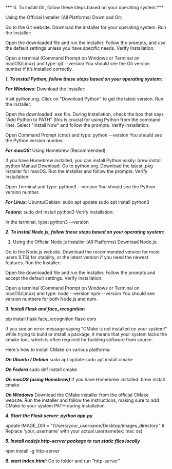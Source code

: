 *** 0. To install Git, follow these steps based on your operating system:***

Using the Official Installer (All Platforms)
Download Git:

Go to the Git website.
Download the installer for your operating system.
Run the Installer:

Open the downloaded file and run the installer.
Follow the prompts, and use the default settings unless you have specific needs.
Verify Installation:

Open a terminal (Command Prompt on Windows or Terminal on macOS/Linux) and type:
git --version
You should see the Git version number if it’s installed correctly.


***1. To install Python, follow these steps based on your operating system:***

***For Windows:***
Download the Installer:

Visit python.org.
Click on "Download Python" to get the latest version.
Run the Installer:

Open the downloaded .exe file.
During installation, check the box that says "Add Python to PATH" (this is crucial for using Python from the command line).
Select "Install Now" and follow the prompts.
Verify Installation:

Open Command Prompt (cmd) and type:
python --version
You should see the Python version number.


***For macOS:***
Using Homebrew (Recommended):

If you have Homebrew installed, you can install Python easily:
brew install python
Manual Download:
Go to python.org.
Download the latest .pkg installer for macOS.
Run the installer and follow the prompts.
Verify Installation:

Open Terminal and type:
python3 --version
You should see the Python version number.

***For Linux:***
Ubuntu/Debian:
sudo apt update
sudo apt install python3

***Fedora:***
sudo dnf install python3
Verify Installation:

In the terminal, type:
python3 --version


***2. To install Node.js, follow these steps based on your operating system:***

1. Using the Official Node.js Installer (All Platforms)
Download Node.js:

Go to the Node.js website.
Download the recommended version for most users (LTS) for stability, or the latest version if you need the newest features.
Run the Installer:

Open the downloaded file and run the installer.
Follow the prompts and accept the default settings.
Verify Installation:

Open a terminal (Command Prompt on Windows or Terminal on macOS/Linux) and type:
node --version
npm --version
You should see version numbers for both Node.js and npm.


***3. Install Flask and face_recognition***

pip install flask face_recognition flask-cors

If you see an error message saying "CMake is not installed on your system!" while trying to build or install a package, it means that your system lacks the cmake tool, which is often required for building software from source.

Here's how to install CMake on various platforms:

***On Ubuntu / Debian***
sudo apt update
sudo apt install cmake

***On Fedora***
sudo dnf install cmake

***On macOS (using Homebrew)***
If you have Homebrew installed:
brew install cmake

***On Windows***
Download the CMake installer from the official CMake website.
Run the installer and follow the instructions, making sure to add CMake to your system PATH during installation.


***4. Start the Flask server: python app.py***

update IMAGE_DIR = "/Users/your_username/Desktop/images_directory"  # Replace 'your_username' with your actual username(ex: mac os)

***5. Install nodejs http-server package to run static files locally***

npm install -g http-server

***6. start index.html:***
Go to folder and run "http-server"
